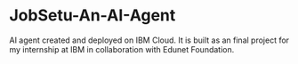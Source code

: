 # JobSetu-An-AI-Agent
AI agent created and deployed on IBM Cloud. It is built as an final project for my internship at IBM in collaboration with Edunet Foundation.
